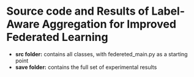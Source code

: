 # Source code and Results of Label-Aware Aggregation for Improved Federated Learning

- **src folder:** contains all classes, with federeted_main.py as a starting point
- **save folder:** contains the full set of experimental results 

